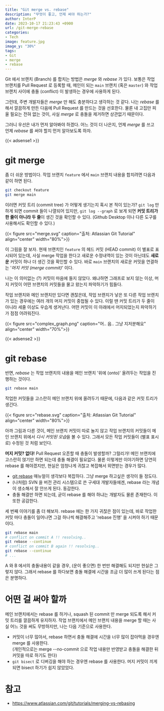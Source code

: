 ```yaml
---
title: "Git merge vs. rebase"
description: "무엇이 좋고, 언제 써야 하는가?"
author: InterP
date: 2023-10-17 21:23:43 +0900
url: /git-merge-rebase
categories:
- Tech
image: feature.jpg
image_y: "30%"
tags:
- Git
- merge
- rebase
---
```


Git 에서 브랜치 (Branch) 를 합치는 방법은 *merge* 와 *rebase* 가 있다. 보통은 작업 브랜치를 Pull Request 로 등록할 때, 메인이 되는 `main` 브랜치 (혹은 `master`) 와 작업 브랜치 사이에 충돌 (conflict) 이 발생하는 경우에 사용하게 된다. 

그런데, 주변 개발자들은 *merge* 만 해도 충분하다고 생각하는 것 같다. 나는 *rebase* 를 해서 깔끔하게 만든 다음에 Pull Request 를 만드는 것을 선호한다. 물론 내 고집만 피울 필요는 전혀 없는 것이, 사실 *merge* 로 충돌을 제거하면 상관없기 때문이다.

그러니 우선은 내가 먼저 알아봐야 하겠다. 어느 것이 더 나은지, 언제 *merge* 를 쓰고 언제 *rebase* 를 써야 할지 먼저 알아보도록 하자.

{{< adsense1 >}}

# git merge
좀 더 쉬운 방법이다. 작업 브랜치 `feature` 에서 `main` 브랜치 내용을 합치려면 다음과 같이 하면 된다.
```bash
git checkout feature
git merge main
```
이러면 커밋 트리 (commit tree) 가 어떻게 생기는지 혹시 본 적이 있는가? `git log` 만 하게 되면 commit 들이 나열되어 있지만, `git log --graph` 로 보게 되면 **커밋 트리가 한 줄이 아니라 두 줄**이 생긴 것을 확인할 수 있다. (Github Desktop 이나 다른 도구를 사용해서도 확인할 수 있다.)

{{< figure src="merge.svg" caption="출처: Atlassian Git Tutorial" align="center" width="80%">}}

이 그림을 잘 보자. 현재 브랜치인 `feature` 의 헤드 커밋 (HEAD commit) 이 별표로 표시되어 있는데, 사실 merge 작업을 한다고 새로운 수정내역이 있는 것이 아닌데도 **새로운** 커밋이 하나 더 생긴 것을 확인할 수 있다. 바로 `main` 브랜치의 새로운 커밋을 연결하는 '*머지 커밋 (merge commit)*' 이다.

나는 이 의미없는 (?) 커밋이 마음에 들지 않았다. 왜냐하면 그래프로 보지 않는 이상, 머지 커밋이 어떤 브랜치의 커밋들을 물고 왔는지 파악하기가 힘들다.

작업 브랜치와 메인 브랜치만 있다면 괜찮은데, 작업 브랜치가 낳은 또 다른 작업 브랜치가 있는 경우에는 여러 개의 머지 커밋이 중첩될 수 있다. 이럴 땐 커밋 트리가 두 줄이 아니라 세줄 이상도 우습게 생겨난다. 어떤 커밋이 이 아래에서 머지되었는지 파악하기가 점점 어려워진다.

{{< figure src="complex_graph.png" caption="어.. 음.. 그냥 지저분해요" align="center" width="70%">}}

{{< adsense2 >}}
# git rebase
반면, *rebase* 는 작업 브랜치의 내용을 메인 브랜치 '위에 (onto)' 올려두는 작업을 진행하는 것이다.
```bash
git rebase main
```

작업한 커밋들을 고스란히 메인 브랜치 위에 올려두기 때문에, 다음과 같은 커밋 트리가 생긴다.

{{< figure src="rebase.svg" caption="출처: Atlassian Git Tutorial" align="center" width="80%">}}

아까 그림과 다른 것이, 메인 브랜치 커밋이 따로 놀지 않고 작업 브랜치의 커밋들이 메인 브랜치 위에서 *다시 커밋된 모습*을 볼 수 있다. 그래서 모든 작업 커밋들이 (별표 표시로) 수정된 것 처럼 보인다. 

**머지 커밋? 없다!** Pull Request 오픈할 때 충돌이 발생할까? 그럴리가! 메인 브랜치에 고스란히 얹기만 하면 되는데 충돌 해결이 필요없다. 물론 이렇게만 이야기하면 당연히 rebase 를 해야겠지만, 현실은 엄청나게 귀찮고 복잡해서 외면받는 경우가 많다. 

- [git rebase](https://git-scm.com/book/ko/v2/Git-%EB%B8%8C%EB%9E%9C%EC%B9%98-Rebase-%ED%95%98%EA%B8%B0) 매뉴얼이 생각보다 복잡하다. 그냥 merge 하고싶은 생각이 들 정도다.
- (나처럼) SVN 을 버전 관리 시스템으로 쓴 구세대 개발자들에겐, rebase 라는 개념이 생소해서 잘 안쓰게 된다. 동감한다.
- 충돌 해결만 하면 되는데, 굳이 rebase 를 해야 하냐는 개발자도 물론 존재한다. 이 또한 공감한다. 

세 번째 이야기를 좀 더 해보자. rebase 에는 한 가지 귀찮은 점이 있는데, 바로 작업한 커밋 마다 충돌이 일어나면 그걸 하나씩 해결해주고 'rebase 진행' 을 시켜야 하기 때문이다.
```bash
git rebase main
# conflict on commit A !! resolving..
git rebase --continue
# conflict on commit B again !! resolving..
git rebase --continue
# ...
```
A 와 B 에서의 충돌내용이 같을 경우, (운이 좋으면) 한 번만 해결해도 되지만 현실은 그렇지 않다. 그래서 rebase 를 하다보면 충돌 해결에 시간을 조금 더 많이 쓰게 된다는 점은 분명하다.

# 어떤 걸 써야 할까
메인 브랜치에서는 rebase 를 하거나, squash 된 commit 만 merge 되도록 해서 커밋 트리를 깔끔하게 유지하자. 작업 브랜치에서 메인 브랜치 내용을 merge 할 때는 사실 어느 것을 써도 무방하지만, 나는 다음 기준으로 사용한다.

- 커밋이 너무 많아서, rebase 하면서 충돌 해결에 시간을 너무 많이 잡아먹을 경우엔 merge 를 사용한다.   
  (개인적으로는 merge --no-commit 으로 작업 내용만 반영받고 충돌을 해결한 뒤 커밋을 따로 하기도 한다)
- `git bisect` 로 디버깅을 해야 하는 경우엔 rebase 를 사용한다. 머지 커밋이 끼게 되면 bisect 하기가 쉽지 않았었다.



# 참고
- https://www.atlassian.com/git/tutorials/merging-vs-rebasing